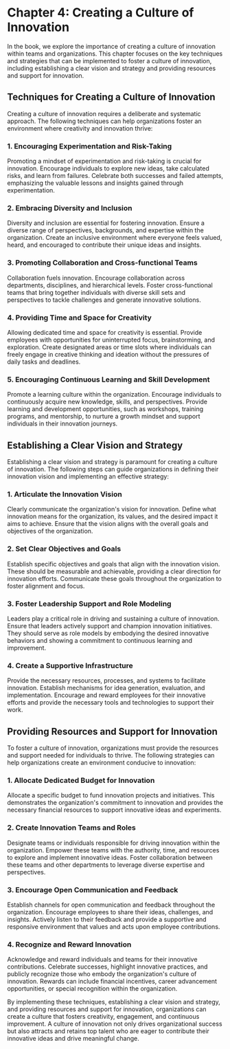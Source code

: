# Chapter 4: Creating a Culture of Innovation

In the book, we explore the importance of creating a culture of innovation within teams and organizations. This chapter focuses on the key techniques and strategies that can be implemented to foster a culture of innovation, including establishing a clear vision and strategy and providing resources and support for innovation.

## Techniques for Creating a Culture of Innovation

Creating a culture of innovation requires a deliberate and systematic approach. The following techniques can help organizations foster an environment where creativity and innovation thrive:

### 1\. Encouraging Experimentation and Risk-Taking

Promoting a mindset of experimentation and risk-taking is crucial for innovation. Encourage individuals to explore new ideas, take calculated risks, and learn from failures. Celebrate both successes and failed attempts, emphasizing the valuable lessons and insights gained through experimentation.

### 2\. Embracing Diversity and Inclusion

Diversity and inclusion are essential for fostering innovation. Ensure a diverse range of perspectives, backgrounds, and expertise within the organization. Create an inclusive environment where everyone feels valued, heard, and encouraged to contribute their unique ideas and insights.

### 3\. Promoting Collaboration and Cross-functional Teams

Collaboration fuels innovation. Encourage collaboration across departments, disciplines, and hierarchical levels. Foster cross-functional teams that bring together individuals with diverse skill sets and perspectives to tackle challenges and generate innovative solutions.

### 4\. Providing Time and Space for Creativity

Allowing dedicated time and space for creativity is essential. Provide employees with opportunities for uninterrupted focus, brainstorming, and exploration. Create designated areas or time slots where individuals can freely engage in creative thinking and ideation without the pressures of daily tasks and deadlines.

### 5\. Encouraging Continuous Learning and Skill Development

Promote a learning culture within the organization. Encourage individuals to continuously acquire new knowledge, skills, and perspectives. Provide learning and development opportunities, such as workshops, training programs, and mentorship, to nurture a growth mindset and support individuals in their innovation journeys.

## Establishing a Clear Vision and Strategy

Establishing a clear vision and strategy is paramount for creating a culture of innovation. The following steps can guide organizations in defining their innovation vision and implementing an effective strategy:

### 1\. Articulate the Innovation Vision

Clearly communicate the organization's vision for innovation. Define what innovation means for the organization, its values, and the desired impact it aims to achieve. Ensure that the vision aligns with the overall goals and objectives of the organization.

### 2\. Set Clear Objectives and Goals

Establish specific objectives and goals that align with the innovation vision. These should be measurable and achievable, providing a clear direction for innovation efforts. Communicate these goals throughout the organization to foster alignment and focus.

### 3\. Foster Leadership Support and Role Modeling

Leaders play a critical role in driving and sustaining a culture of innovation. Ensure that leaders actively support and champion innovation initiatives. They should serve as role models by embodying the desired innovative behaviors and showing a commitment to continuous learning and improvement.

### 4\. Create a Supportive Infrastructure

Provide the necessary resources, processes, and systems to facilitate innovation. Establish mechanisms for idea generation, evaluation, and implementation. Encourage and reward employees for their innovative efforts and provide the necessary tools and technologies to support their work.

## Providing Resources and Support for Innovation

To foster a culture of innovation, organizations must provide the resources and support needed for individuals to thrive. The following strategies can help organizations create an environment conducive to innovation:

### 1\. Allocate Dedicated Budget for Innovation

Allocate a specific budget to fund innovation projects and initiatives. This demonstrates the organization's commitment to innovation and provides the necessary financial resources to support innovative ideas and experiments.

### 2\. Create Innovation Teams and Roles

Designate teams or individuals responsible for driving innovation within the organization. Empower these teams with the authority, time, and resources to explore and implement innovative ideas. Foster collaboration between these teams and other departments to leverage diverse expertise and perspectives.

### 3\. Encourage Open Communication and Feedback

Establish channels for open communication and feedback throughout the organization. Encourage employees to share their ideas, challenges, and insights. Actively listen to their feedback and provide a supportive and responsive environment that values and acts upon employee contributions.

### 4\. Recognize and Reward Innovation

Acknowledge and reward individuals and teams for their innovative contributions. Celebrate successes, highlight innovative practices, and publicly recognize those who embody the organization's culture of innovation. Rewards can include financial incentives, career advancement opportunities, or special recognition within the organization.

By implementing these techniques, establishing a clear vision and strategy, and providing resources and support for innovation, organizations can create a culture that fosters creativity, engagement, and continuous improvement. A culture of innovation not only drives organizational success but also attracts and retains top talent who are eager to contribute their innovative ideas and drive meaningful change.
